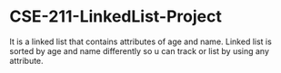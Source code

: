 # CSE-211-LinkedList-Project
It is a linked list that contains attributes of age and name. Linked list is sorted by age and name differently so u can track or list by using any attribute.
